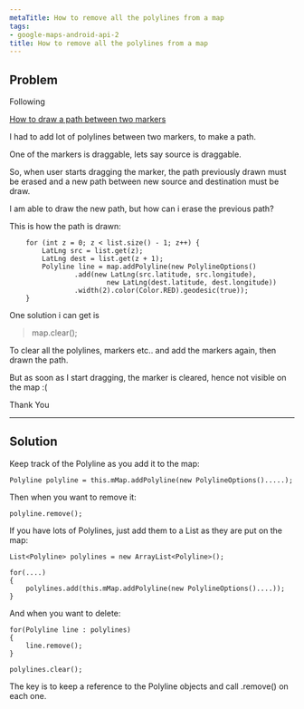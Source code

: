 ```yaml
---
metaTitle: How to remove all the polylines from a map
tags:
- google-maps-android-api-2
title: How to remove all the polylines from a map
---
```


## Problem

Following


[How to draw a path between two markers](https://stackoverflow.com/questions/14702621/answer-draw-path-between-two-points-using-google-maps-android-api-v2)


I had to add lot of polylines between two markers, to make a path.


One of the markers is draggable, lets say source is draggable.


So, when user starts dragging the marker, the path previously drawn must be erased and a new path between new source and destination must be draw.


I am able to draw the new path, but how can i erase the previous path?


This is how the path is drawn:



```
    for (int z = 0; z < list.size() - 1; z++) {
        LatLng src = list.get(z);
        LatLng dest = list.get(z + 1);
        Polyline line = map.addPolyline(new PolylineOptions()
                .add(new LatLng(src.latitude, src.longitude),
                        new LatLng(dest.latitude, dest.longitude))
                .width(2).color(Color.RED).geodesic(true));
    }

```

One solution i can get is



> 
> map.clear();
> 
> 
> 


To clear all the polylines, markers etc.. and add the markers again, then drawn the path.


But as soon as I start dragging, the marker is cleared, hence not visible on the map :(


Thank You



---

## Solution

Keep track of the Polyline as you add it to the map:



```
Polyline polyline = this.mMap.addPolyline(new PolylineOptions().....);

```

Then when you want to remove it:



```
polyline.remove();

```

If you have lots of Polylines, just add them to a List as they are put on the map:



```
List<Polyline> polylines = new ArrayList<Polyline>();

for(....)
{
    polylines.add(this.mMap.addPolyline(new PolylineOptions()....));
}

```

And when you want to delete:



```
for(Polyline line : polylines)
{
    line.remove();
}

polylines.clear();

```

The key is to keep a reference to the Polyline objects and call .remove() on each one.

